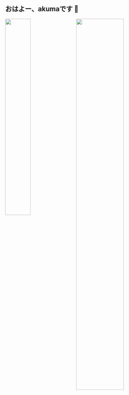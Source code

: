 <!---
giegieSong/giegieSong is a ✨ special ✨ repository because its `README.md` (this file) appears on your GitHub profile.
You can click the Preview link to take a look at your changes.
--->
## おはよー、akumaです :wave:

<!-- - 📖 まだ、Javaを勉強しています -->

[<img align="right" width="55%" src="https://github-readme-stats.vercel.app/api?username=giegieSong&show_icons=true&theme=tokyonight" />](https://github.com/giegieSong)


[<img align="left" width="40%"  src="https://github-readme-stats.vercel.app/api/top-langs?username=giegieSong&hide=FreeMarker" />](https://github.com/giegieSong)

